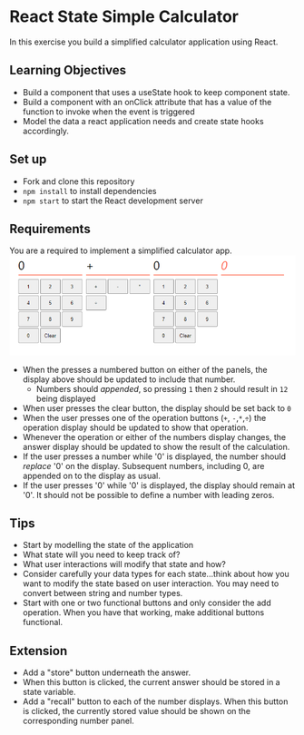 # React State Simple Calculator
In this exercise you build a simplified calculator application using React.

## Learning Objectives
- Build a component that uses a useState hook to keep component state.
- Build a component with an onClick attribute that has a value of the function to invoke when the event is triggered
- Model the data a react application needs and create state hooks accordingly.

## Set up
* Fork and clone this repository
* `npm install` to install dependencies
* `npm start` to start the React development server

## Requirements
You are a required to implement a simplified calculator app.
![Image](image.png)

- When the presses a numbered button on either of the panels, the display above should be updated to include that number.
  - Numbers should *appended*, so pressing `1` then `2` should result in `12` being displayed
- When user presses the clear button, the display should be set back to `0`
- When the user presses one of the operation buttons (`+`, `-`,`*`,`÷`) the operation display should be updated to show that operation.
- Whenever the operation or either of the numbers display changes, the answer display should be updated to show the result of the calculation.
- If the user presses a number while '0' is displayed, the number should *replace* '0' on the display. Subsequent numbers, including 0, are appended on to the display as usual.
- If the user presses '0' while '0' is displayed, the display should remain at '0'. It should not be possible to define a number with leading zeros.

## Tips
- Start by modelling the state of the application
 - What state will you need to keep track of?
 - What user interactions will modify that state and how?
- Consider carefully your data types for each state...think about how you want to modify the state based on user interaction. You may need to convert between string and number types.
- Start with one or two functional buttons and only consider the add operation. When you have that working, make additional buttons functional.

## Extension
- Add a "store" button underneath the answer.
- When this button is clicked, the current answer should be stored in a state variable.
- Add a "recall" button to each of the number displays. When this button is clicked, the currently stored value should be shown on the corresponding number panel.
